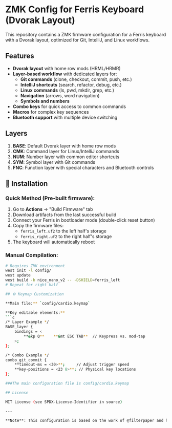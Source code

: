 # ZMK Config for Ferris Keyboard (Dvorak Layout)

This repository contains a ZMK firmware configuration for a Ferris keyboard with a Dvorak layout, optimized for Git, IntelliJ, and Linux workflows.

## Features

- **Dvorak layout** with home row mods (HRML/HRMR)
- **Layer-based workflow** with dedicated layers for:
  - **Git commands** (clone, checkout, commit, push, etc.)
  - **IntelliJ shortcuts** (search, refactor, debug, etc.)
  - **Linux commands** (ls, pwd, mkdir, grep, etc.)
  - **Navigation** (arrows, word navigation)
  - **Symbols and numbers**
- **Combo keys** for quick access to common commands
- **Macros** for complex key sequences
- **Bluetooth support** with multiple device switching

## Layers

1. **BASE**: Default Dvorak layer with home row mods
2. **CMK**: Command layer for Linux/IntelliJ commands
3. **NUM**: Number layer with common editor shortcuts
4. **SYM**: Symbol layer with Git commands
5. **FNC**: Function layer with special characters and Bluetooth controls

## 🔧 Installation

### Quick Method (Pre-built firmware):
1. Go to **Actions** → "Build Firmware" tab
2. Download artifacts from the last successful build
3. Connect your Ferris in bootloader mode (double-click reset button)
4. Copy the firmware files:
   - `ferris_left.uf2` to the left half's storage
   - `ferris_right.uf2` to the right half's storage
5. The keyboard will automatically reboot

### Manual Compilation:
```bash
# Requires ZMK environment
west init -l config/
west update
west build -b nice_nano_v2 -- -DSHIELD=ferris_left
# Repeat for right half

## ⚙️ Keymap Customization

**Main file:** `config/cardio.keymap`  

**Key editable elements:**  
```c
/* Layer Example */
BASE_layer {
    bindings = <
        **&kp Q**    **&mt ESC TAB**  // Keypress vs. mod-tap
    >;
};

/* Combo Example */
combo_git_commit {
    **timeout-ms = <30>**;     // Adjust trigger speed
    **key-positions = <23 8>**; // Physical key locations
};

###The main configuration file is config/cardio.keymap

## License

MIT License (see SPDX-License-Identifier in source)

---

**Note**: This configuration is based on the work of @filterpaper and has been customized for Dvorak layout with Git/IntelliJ/Linux workflows.
